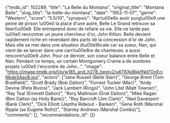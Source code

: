 {"tmdb_id": 102289, "title": "La Belle du Montana", "original_title": "Montana Belle", "slug_title": "la-belle-du-montana", "date": "1952-11-07", "genre": "Western", "score": "5.5/10", "synopsis": "Apr\u00e8s avoir purg\u00e9 une peine de prison \u00e0 la place d'une autre, Belle Le Grand retrouve sa libert\u00e9. Elle entreprend donc de refaire sa vie. Elle ne tarde pas \u00e0 rencontrer un jeune chercheur d'or, John Kilton. Belle devient rapidement riche en revendant des parts de la concession d'or de John. Mais elle se met dans une situation d\u00e9licate car sa soeur, Nan, qui vient de se lancer dans une carri\u00e8re de chanteuse, a aussi rencontr\u00e9 John. Pour ce dernier, son coeur balance entre Belle et Nan. Pendant ce temps, un certain Montgomery Crame a de sombres projets \u00e0 l'encontre de John...", "image": "https://image.tmdb.org/t/p/w185_and_h278_bestv2/u6T6XeBkkfNd7OnEcjNkdeSAavB.jpg", "actors": ["Jane Russell (Belle Starr)", "George Brent (Tom Bradfield)", "Scott Brady (Bob Dalton)", "Forrest Tucker (Mac)", "Andy Devine (Pete Bivins)", "Jack Lambert (Ringo)", "John Litel (Matt Towner)", "Ray Teal (Emmett Dalton)", "Rory Mallinson (Grat Dalton)", "Mike Ragan (Ben Dalton (as Holly Bane))", "Roy Barcroft (Jim Clark)", "Ned Davenport (Bank Clerk)", "Dick Elliott (Jeptha Rideout - Banker)", "Gene Roth (Marshal Ripple (as Eugene Roth))", "Stanley Andrews (Marshal Combs)"], "comments": [], "recommandations_id": []}